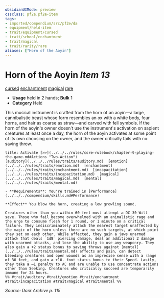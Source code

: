 ```yaml
---
obsidianUIMode: preview
cssclass: pf2e,pf2e-item
tags:
- imported/compendium/src/pf2e/da
- equipment/held-item
- trait/equipment/cursed
- trait/school/enchantment
- trait/magical
- trait/rarity/rare
aliases: ["Horn of the Aoyin"]
---
```

# Horn of the Aoyin *Item 13*  
[cursed](cursed-gmg.md)  [enchantment](enchantment.md)  [magical](magical.md)  [rare](rare.md)  

- **Usage** held in 2 hands; **Bulk** 1
- **Category** Held

This musical instrument is crafted from the horn of an aoyin—a large, cannibalistic beast whose form resembles an ox with a white body, four horns, and hair as coarse as straw—and carved with fell symbols. If the horn of the aoyin's owner doesn't use the instrument's activation on sapient creatures at least once a day, the horn of the aoyin activates at some point of its own choosing on the owner, and the owner critically fails with no saving throw.

```ad-embed-ability
title: Activate [>>](../../../rules/core-rulebook/chapter-9-playing-the-game.md#Actions "Two-Action")
[auditory](../../../rules/traits/auditory.md)  [emotion](../../../rules/traits/emotion.md)  [enchantment](../../../rules/traits/enchantment.md)  [incapacitation](../../../rules/traits/incapacitation.md)  [magical](../../../rules/traits/magical.md)  [mental](../../../rules/traits/mental.md)  

- **Requirements**: You're trained in [Performance](../../../compendium/skills.md#Performance)

**Effect** You blow the horn, creating a low growling sound.

Creatures other than you within 60 feet must attempt a DC 30 Will save. Those who fail become overwhelmed with an animalistic rage and the urge to consume flesh for 1 round, or 1 minute on a critical failure. They indiscriminately attack the nearest target unaffected by the magic of the horn unless there are no such targets, at which point they set on each other. While affected, they gain a jaws unarmed attack that deals `1d8` piercing damage, deal an additional 2 damage with unarmed attacks, and lose the ability to use any weaponry. They also gain a +2 status bonus to saving throws against [mental](../../../rules/traits/mental.md) effects and pain, can detect bleeding creatures and open wounds as an imprecise sense with a range of 30 feet, and gain a +10- foot status bonus to their Speed. Lastly, they take a –1 penalty to AC and are unable to use concentrate actions other than Seeking. Creatures who critically succeed are temporarily immune for 24 hours.  
%% #trait/auditory #trait/emotion #trait/enchantment #trait/incapacitation #trait/magical #trait/mental %%
```

*Source: Dark Archive p. 115*

